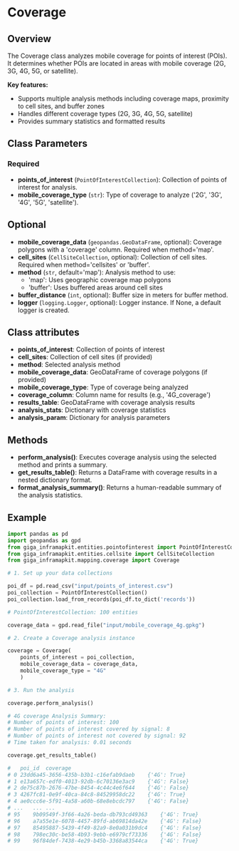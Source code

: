 # Coverage

## Overview

The Coverage class analyzes mobile coverage for points of interest (POIs). It determines whether POIs are located in areas with mobile coverage (2G, 3G, 4G, 5G, or satellite).

**Key features:**

- Supports multiple analysis methods including coverage maps, proximity to cell sites, and buffer zones
- Handles different coverage types (2G, 3G, 4G, 5G, satellite)
- Provides summary statistics and formatted results

## Class Parameters

### Required

- **points_of_interest** (`PointOfInterestCollection`): Collection of points of interest for analysis.
- **mobile_coverage_type** (`str`): Type of coverage to analyze ('2G', '3G', '4G', '5G', 'satellite').

## Optional

- **mobile_coverage_data** (`geopandas.GeoDataFrame`, optional): Coverage polygons with a 'coverage' column. Required when method='map'.
- **cell_sites** (`CellSiteCollection`, optional): Collection of cell sites. Required when method='cellsites' or 'buffer'.
- **method** (`str`, default='map'): Analysis method to use:
    - 'map': Uses geographic coverage map polygons
    - 'buffer': Uses buffered areas around cell sites
- **buffer_distance** (`int`, optional): Buffer size in meters for buffer method.
- **logger** (`logging.Logger`, optional): Logger instance. If None, a default logger is created.

## Class attributes

- **points_of_interest**: Collection of points of interest
- **cell_sites**: Collection of cell sites (if provided)
- **method**: Selected analysis method
- **mobile_coverage_data**: GeoDataFrame of coverage polygons (if provided)
- **mobile_coverage_type**: Type of coverage being analyzed
- **coverage_column**: Column name for results (e.g., '4G_coverage')
- **results_table**: GeoDataFrame with coverage analysis results
- **analysis_stats**: Dictionary with coverage statistics
- **analysis_param**: Dictionary for analysis parameters

## Methods

- **perform_analysis()**: Executes coverage analysis using the selected method and prints a summary.
- **get_results_table()**: Returns a DataFrame with coverage results in a nested dictionary format.
- **format_analysis_summary()**: Returns a human-readable summary of the analysis statistics.

## Example

```python
import pandas as pd
import geopandas as gpd
from giga_inframapkit.entities.pointofinterest import PointOfInterestCollection
from giga_inframapkit.entities.cellsite import CellSiteCollection
from giga_inframapkit.mapping.coverage import Coverage

# 1. Set up your data collections

poi_df = pd.read_csv("input/points_of_interest.csv")
poi_collection = PointOfInterestCollection()
poi_collection.load_from_records(poi_df.to_dict('records'))

# PointOfInterestCollection: 100 entities

coverage_data = gpd.read_file("input/mobile_coverage_4g.gpkg")

# 2. Create a Coverage analysis instance

coverage = Coverage(
    points_of_interest = poi_collection,
    mobile_coverage_data = coverage_data,
    mobile_coverage_type = "4G"
    )

# 3. Run the analysis

coverage.perform_analysis()

# 4G coverage Analysis Summary:
# Number of points of interest: 100
# Number of points of interest covered by signal: 8
# Number of points of interest not covered by signal: 92
# Time taken for analysis: 0.01 seconds

coverage.get_results_table()

# 	poi_id	coverage
# 0	23dd6a45-3656-435b-b3b1-c16efab9daeb	{'4G': True}
# 1	e13a657c-edf0-4013-92db-6c70136e3ac9	{'4G': False}
# 2	de75c87b-2676-47be-8454-4c44c4e6f644	{'4G': False}
# 3	4267fc81-0e9f-40ca-84c8-84529958dc22	{'4G': True}
# 4	ae0ccc6e-5f91-4a58-a60b-68e8ebcdc797	{'4G': False}
# ...	...	...
# 95	9b09549f-3f66-4a26-beda-db793cd49363	{'4G': True}
# 96	a7a55e1e-6078-4457-89fd-ab69814da42e	{'4G': False}
# 97	85495887-5439-4f49-82a9-8e0a031b9dc4	{'4G': False}
# 98	798ec30c-be58-4b93-9ebb-e6979cf73336	{'4G': False}
# 99	96f84def-7438-4e29-b45b-3368a83544ca	{'4G': True}
```